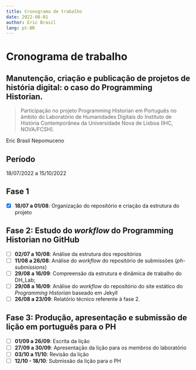 ```yaml
---
title: Cronograma de trabalho
date: 2022-08-01
author: Eric Brasil
lang: pt-BR
---
```

# Cronograma de trabalho

## Manutenção, criação e publicação de projetos de história digital: o caso do Programming Historian.

>Participação no projeto Programming Historian em Português no âmbito do Laboratório de Humanidades Digitais do Instituto de História Contemporânea da Universidade Nova de Lisboa (IHC, NOVA/FCSH).

Eric Brasil Nepomuceno

## Período

18/07/2022 a 15/10/2022

## Fase 1

- [x] **18/07 a 01/08**: Organização do repositório e criação da estrutura do projeto

## Fase 2: Estudo do *workflow* do **Programming Historian** no GitHub

- [ ] **02/07 a 10/08**: Análise da estrutura dos repositórios
- [ ] **11/08 a 26/08**: Análise do *workflow* do repositório de submissões (*ph-submissions*)
- [ ] **29/08 a 16/09**: Compreensão da estrutura e dinâmica de trabalho do DH_Lab;
- [ ] **29/08 a 16/09**: Análise do *workflow* do repositório do site estático do *Programming Historian* baseado em Jekyll
- [ ] **26/08 a 23/09**: Relatório técnico referente à fase 2.

## Fase 3: Produção, apresentação e submissão de lição em português para o PH

- [ ] **01/09 a 26/09**: Escrita da lição
- [ ] **27/09 a 30/09**: Apresentação da lição para os membros do laboratório
- [ ] **03/10 a 11/10**: Revisão da lição
- [ ] **12/10 - 18/10**: Submissão da lição para o PH